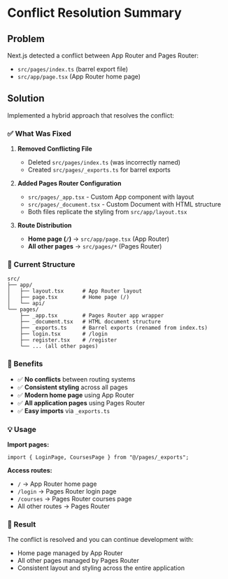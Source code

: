 # Conflict Resolution Summary

## Problem

Next.js detected a conflict between App Router and Pages Router:

- `src/pages/index.ts` (barrel export file)
- `src/app/page.tsx` (App Router home page)

## Solution

Implemented a hybrid approach that resolves the conflict:

### ✅ What Was Fixed

1. **Removed Conflicting File**
   - Deleted `src/pages/index.ts` (was incorrectly named)
   - Created `src/pages/_exports.ts` for barrel exports

2. **Added Pages Router Configuration**
   - `src/pages/_app.tsx` - Custom App component with layout
   - `src/pages/_document.tsx` - Custom Document with HTML structure
   - Both files replicate the styling from `src/app/layout.tsx`

3. **Route Distribution**
   - **Home page (`/`)** → `src/app/page.tsx` (App Router)
   - **All other pages** → `src/pages/*` (Pages Router)

### 📁 Current Structure

```
src/
├── app/
│   ├── layout.tsx      # App Router layout
│   ├── page.tsx        # Home page (/)
│   └── api/
└── pages/
    ├── _app.tsx        # Pages Router app wrapper
    ├── _document.tsx   # HTML document structure
    ├── _exports.ts     # Barrel exports (renamed from index.ts)
    ├── login.tsx       # /login
    ├── register.tsx    # /register
    └── ... (all other pages)
```

### 🚀 Benefits

- ✅ **No conflicts** between routing systems
- ✅ **Consistent styling** across all pages
- ✅ **Modern home page** using App Router
- ✅ **All application pages** using Pages Router
- ✅ **Easy imports** via `_exports.ts`

### 💡 Usage

**Import pages:**

```tsx
import { LoginPage, CoursesPage } from "@/pages/_exports";
```

**Access routes:**

- `/` → App Router home page
- `/login` → Pages Router login page
- `/courses` → Pages Router courses page
- All other routes → Pages Router

### 🎯 Result

The conflict is resolved and you can continue development with:

- Home page managed by App Router
- All other pages managed by Pages Router
- Consistent layout and styling across the entire application
